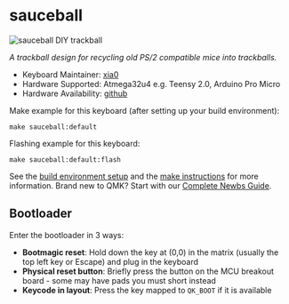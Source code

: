 # sauceball

![sauceball DIY trackball](https://i.imgur.com/h5vI6Rqh.jpg)

*A trackball design for recycling old PS/2 compatible mice into trackballs.*

* Keyboard Maintainer: [xia0](https://github.com/xia0)
* Hardware Supported: Atmega32u4 e.g. Teensy 2.0, Arduino Pro Micro
* Hardware Availability: [github](https://github.com/xia0/sauceball_files)
    

Make example for this keyboard (after setting up your build environment):

    make sauceball:default

Flashing example for this keyboard:

    make sauceball:default:flash

See the [build environment setup](https://docs.qmk.fm/#/getting_started_build_tools) and the [make instructions](https://docs.qmk.fm/#/getting_started_make_guide) for more information. Brand new to QMK? Start with our [Complete Newbs Guide](https://docs.qmk.fm/#/newbs).

## Bootloader

Enter the bootloader in 3 ways:

* **Bootmagic reset**: Hold down the key at (0,0) in the matrix (usually the top left key or Escape) and plug in the keyboard
* **Physical reset button**: Briefly press the button on the MCU breakout board - some may have pads you must short instead
* **Keycode in layout**: Press the key mapped to `QK_BOOT` if it is available

